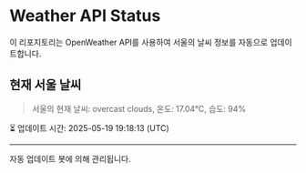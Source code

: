 
# Weather API Status

이 리포지토리는 OpenWeather API를 사용하여 서울의 날씨 정보를 자동으로 업데이트합니다.

## 현재 서울 날씨
> 서울의 현재 날씨: overcast clouds, 온도: 17.04°C, 습도: 94%

⏳ 업데이트 시간: 2025-05-19 19:18:13 (UTC)

---
자동 업데이트 봇에 의해 관리됩니다.
